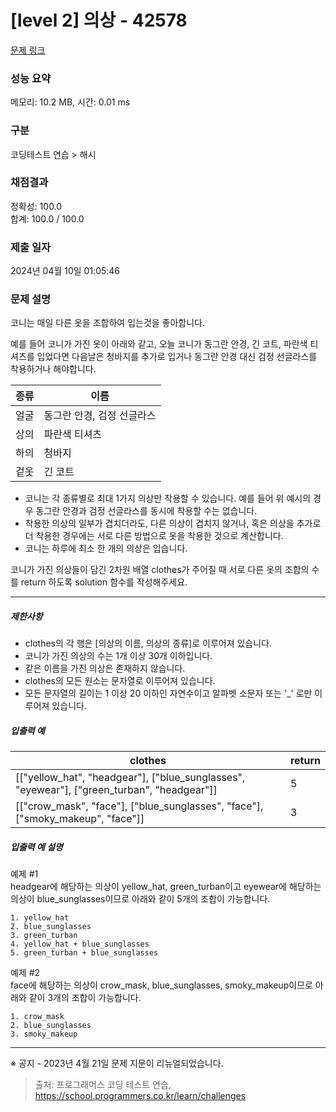 # [level 2] 의상 - 42578 

[문제 링크](https://school.programmers.co.kr/learn/courses/30/lessons/42578) 

### 성능 요약

메모리: 10.2 MB, 시간: 0.01 ms

### 구분

코딩테스트 연습 > 해시

### 채점결과

정확성: 100.0<br/>합계: 100.0 / 100.0

### 제출 일자

2024년 04월 10일 01:05:46

### 문제 설명

<p>코니는 매일 다른 옷을 조합하여 입는것을 좋아합니다.</p>

<p>예를 들어 코니가 가진 옷이 아래와 같고, 오늘 코니가 동그란 안경, 긴 코트, 파란색 티셔츠를 입었다면 다음날은 청바지를 추가로 입거나 동그란 안경 대신 검정 선글라스를 착용하거나 해야합니다.</p>
<table class="table">
        <thead><tr>
<th>종류</th>
<th>이름</th>
</tr>
</thead>
        <tbody><tr>
<td>얼굴</td>
<td>동그란 안경, 검정 선글라스</td>
</tr>
<tr>
<td>상의</td>
<td>파란색 티셔츠</td>
</tr>
<tr>
<td>하의</td>
<td>청바지</td>
</tr>
<tr>
<td>겉옷</td>
<td>긴 코트</td>
</tr>
</tbody>
      </table>
<ul>
<li>코니는 각 종류별로 최대 1가지 의상만 착용할 수 있습니다. 예를 들어 위 예시의 경우 동그란 안경과 검정 선글라스를 동시에 착용할 수는 없습니다. </li>
<li>착용한 의상의 일부가 겹치더라도, 다른 의상이 겹치지 않거나, 혹은 의상을 추가로 더 착용한 경우에는 서로 다른 방법으로 옷을 착용한 것으로 계산합니다.</li>
<li>코니는 하루에 최소 한 개의 의상은 입습니다.</li>
</ul>

<p>코니가 가진 의상들이 담긴 2차원 배열 clothes가 주어질 때 서로 다른 옷의 조합의 수를 return 하도록 solution 함수를 작성해주세요.</p>

<hr>

<h5>제한사항</h5>

<ul>
<li>clothes의 각 행은 [의상의 이름, 의상의 종류]로 이루어져 있습니다.</li>
<li>코니가 가진 의상의 수는 1개 이상 30개 이하입니다.</li>
<li>같은 이름을 가진 의상은 존재하지 않습니다.</li>
<li>clothes의 모든 원소는 문자열로 이루어져 있습니다.</li>
<li>모든 문자열의 길이는 1 이상 20 이하인 자연수이고 알파벳 소문자 또는 '_' 로만 이루어져 있습니다.</li>
</ul>

<h5>입출력 예</h5>
<table class="table">
        <thead><tr>
<th>clothes</th>
<th>return</th>
</tr>
</thead>
        <tbody><tr>
<td>[["yellow_hat", "headgear"], ["blue_sunglasses", "eyewear"], ["green_turban", "headgear"]]</td>
<td>5</td>
</tr>
<tr>
<td>[["crow_mask", "face"], ["blue_sunglasses", "face"], ["smoky_makeup", "face"]]</td>
<td>3</td>
</tr>
</tbody>
      </table>
<h5>입출력 예 설명</h5>

<p>예제 #1<br>
headgear에 해당하는 의상이 yellow_hat, green_turban이고 eyewear에 해당하는 의상이 blue_sunglasses이므로 아래와 같이 5개의 조합이 가능합니다.</p>
<div class="highlight"><pre class="codehilite"><code>1. yellow_hat
2. blue_sunglasses
3. green_turban
4. yellow_hat + blue_sunglasses
5. green_turban + blue_sunglasses
</code></pre></div>
<p>예제 #2<br>
face에 해당하는 의상이 crow_mask, blue_sunglasses, smoky_makeup이므로 아래와 같이 3개의 조합이 가능합니다.</p>
<div class="highlight"><pre class="codehilite"><code>1. crow_mask
2. blue_sunglasses
3. smoky_makeup
</code></pre></div>
<hr>

<p>※ 공지 - 2023년 4월 21일 문제 지문이 리뉴얼되었습니다.</p>


> 출처: 프로그래머스 코딩 테스트 연습, https://school.programmers.co.kr/learn/challenges